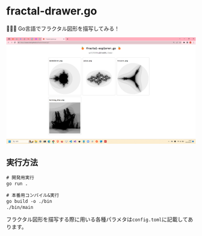 # fractal-drawer.go

🍊🍊🍊 Go言語でフラクタル図形を描写してみる！  

![成果物](./docs/img/fruit.png)  

## 実行方法

```shell
# 開発用実行
go run .
```

```shell
# 本番用コンパイル&実行
go build -o ./bin
./bin/main
```

フラクタル図形を描写する際に用いる各種パラメタは`config.toml`に記載してあります。  
